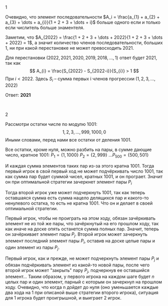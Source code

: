 1 

Очевидно, что элемент последовательности $A_i = \frac{a_{1} + a_{2} + a_{3} + \dots + a_{i}}{1 + 2 + 3 + \dots + i}$ больше одного если и только если числитель больше знаментеля.

Заметим, что $A_{2022} = \frac{1 + 2 + 3 + \dots + 2022}{1 + 2 + 3 + \dots + 2022} = 1$, а значит количество членов последовательности, больших 1, ни при какой перестановке не может превосходить 2021.

Для перестановки $(2022, 2021, 2020, 2019, 2018, \dots, 1)$ ответ будет 2021, так как 
$$
A_{i} = \frac{S_{2022} - S_{2022-i}}{S_{i}} > 1
$$
При $i < 2022$. Здесь $S_{i}$ – сумма первых i членов прогрессии $(1,2,3,\dots,2022)$

Ответ: **2021**

&nbsp;

2

Рассмотри остатки числе по модулю 1001:
$$
1,2,3,\dots,999,1000,0
$$
Иными словами, перед нами все остатки от деления 1001. 

Все остатки, кроме нуля, можно разбить на пары, в сумме дающие число, кратное 1001: $P_1 = \{1, 1000\}$ $P_2= \{2, 999\}$ $\dots P_{500} = \{500, 501\}$

И каждая сумма элементов таких пар из-за этого кратна 1001. Тогда первый игрок в свой первый ход не может подчёркивать число 1001, так как сумма пар будет суммой чисел, кратных 1001, и он програет. Значит он при оптимальной стратегии зачеркнет элемент пары $P_{i}$   

Тогда второй игрок уже может подчеркнуть 1001, так как теперь оставшаяся сумма есть сумма нацело делящихся пар и какого-то ненулевого остатка, то есть не кратна 1001. Что он и делает в своей оптимальной стратегии.

Первый игрок, чтобы не проиграть на этом ходу, обязан зачёркивать элемент не из той же пары, что зачёркнутый на его прошлом ходу, так как иначе на доске опять останется сумма полных пар. Значит, теперь он зачёркивает элемент пары $P_{j}$. Второй игрок может зачеркнуть элемент последний элемент пары $P_{i}$, оставив на доске целые пары и один элемент из пары $P_j$.

Первый игрок, как и прежде, не может подчеркнуть элемент пары $P_{j}$ и обязан подчёркивать элемент из какой-то новой пары, после чего второй игрок может "закрыть" пару $P_{j}$, подчеркнув ее оставшийся элемент... Таким образом, у первого игрока на каждом шаге будет $n$ целых пар и один элемент, парный с которым он зачеркнул на прошлом ходу. Очевидно, что когда n дойдет до нуля (оно уменьшается каждые два хода на 1 при описаной выше стратегии второго игрока), ситуация для 1 игрока будет проигрышной, и выиграет 2 игрок. 